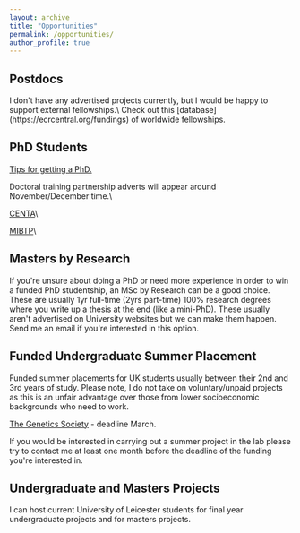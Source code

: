 ```yaml
---
layout: archive
title: "Opportunities"
permalink: /opportunities/
author_profile: true
---
```


<h2>Postdocs</h2>
I don't have any advertised projects currently, but I would be happy to support external fellowships.\
Check out this [database](https://ecrcentral.org/fundings) of worldwide fellowships.

<h2>PhD Students</h2>

[Tips for getting a PhD.](https://www.dropbox.com/scl/fi/v17vvn5vx1i7mz3j8aggb/Pro-tips-for-getting-a-PhD-in-the-UK.pptx?rlkey=hlo2z1rnr8wyluycetpfn7ee4&st=rscos63u&dl=0)

Doctoral training partnership adverts will appear around November/December time.\

[CENTA](https://centa.ac.uk/)\

[MIBTP](https://warwick.ac.uk/fac/cross_fac/mibtp/)\



<h2>Masters by Research</h2>

If you're unsure about doing a PhD or need more experience in order to win a funded PhD studentship, an MSc by Research can be a good choice. These are usually 1yr full-time (2yrs part-time) 100% research degrees where you write up a thesis at the end (like a mini-PhD). These usually aren't advertised on University websites but we can make them happen. Send me an email if you're interested in this option. 


<h2>Funded Undergraduate Summer Placement</h2>

Funded summer placements for UK students usually between their 2nd and 3rd years of study. Please note, I do not take on voluntary/unpaid projects as this is an unfair advantage over those from lower socioeconomic backgrounds who need to work.

[The Genetics Society](https://genetics.org.uk/grants/summer-studentships/) - deadline March.

<!---[MIBTP](https://warwick.ac.uk/fac/cross_fac/mibtp/rep/) - deadline June.\ -->
<!---[CENTA](https://centa.ac.uk/centa-research-experience-placements-rep-2022/) - deadline usually around May.-->

If you would be interested in carrying out a summer project in the lab please try to contact me at least one month before the deadline of the funding you're interested in.

<h2>Undergraduate and Masters Projects</h2>

I can host current University of Leicester students for final year undergraduate projects and for masters projects.